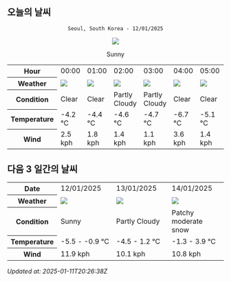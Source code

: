 ## 오늘의 날씨
<div align="center">

`Seoul, South Korea - 12/01/2025`

<img src="https://cdn.weatherapi.com/weather/64x64/day/113.png"/>

Sunny

</div>


<table>
    <tr>
        <th>Hour</th>
        <td>00:00</td><td>01:00</td><td>02:00</td><td>03:00</td><td>04:00</td><td>05:00</td><td>06:00</td><td>07:00</td><td>08:00</td><td>09:00</td><td>10:00</td><td>11:00</td><td>12:00</td><td>13:00</td><td>14:00</td><td>15:00</td><td>16:00</td><td>17:00</td><td>18:00</td><td>19:00</td><td>20:00</td><td>21:00</td><td>22:00</td><td>23:00</td>
    </tr>
    <tr>
        <th>Weather</th>
        <td><img src="https://cdn.weatherapi.com/weather/64x64/night/113.png"></img></td><td><img src="https://cdn.weatherapi.com/weather/64x64/night/113.png"></img></td><td><img src="https://cdn.weatherapi.com/weather/64x64/night/116.png"></img></td><td><img src="https://cdn.weatherapi.com/weather/64x64/night/116.png"></img></td><td><img src="https://cdn.weatherapi.com/weather/64x64/night/113.png"></img></td><td><img src="https://cdn.weatherapi.com/weather/64x64/night/113.png"></img></td><td><img src="https://cdn.weatherapi.com/weather/64x64/night/113.png"></img></td><td><img src="https://cdn.weatherapi.com/weather/64x64/night/113.png"></img></td><td><img src="https://cdn.weatherapi.com/weather/64x64/day/113.png"></img></td><td><img src="https://cdn.weatherapi.com/weather/64x64/day/116.png"></img></td><td><img src="https://cdn.weatherapi.com/weather/64x64/day/116.png"></img></td><td><img src="https://cdn.weatherapi.com/weather/64x64/day/113.png"></img></td><td><img src="https://cdn.weatherapi.com/weather/64x64/day/113.png"></img></td><td><img src="https://cdn.weatherapi.com/weather/64x64/day/113.png"></img></td><td><img src="https://cdn.weatherapi.com/weather/64x64/day/113.png"></img></td><td><img src="https://cdn.weatherapi.com/weather/64x64/day/113.png"></img></td><td><img src="https://cdn.weatherapi.com/weather/64x64/day/113.png"></img></td><td><img src="https://cdn.weatherapi.com/weather/64x64/day/113.png"></img></td><td><img src="https://cdn.weatherapi.com/weather/64x64/night/113.png"></img></td><td><img src="https://cdn.weatherapi.com/weather/64x64/night/113.png"></img></td><td><img src="https://cdn.weatherapi.com/weather/64x64/night/113.png"></img></td><td><img src="https://cdn.weatherapi.com/weather/64x64/night/113.png"></img></td><td><img src="https://cdn.weatherapi.com/weather/64x64/night/113.png"></img></td><td><img src="https://cdn.weatherapi.com/weather/64x64/night/113.png"></img></td>
    </tr>
    <tr>
        <th>Condition</th>
        <td width="200px">Clear </td><td width="200px">Clear </td><td width="200px">Partly Cloudy </td><td width="200px">Partly Cloudy </td><td width="200px">Clear</td><td width="200px">Clear </td><td width="200px">Clear </td><td width="200px">Clear </td><td width="200px">Sunny</td><td width="200px">Partly Cloudy </td><td width="200px">Partly Cloudy </td><td width="200px">Sunny</td><td width="200px">Sunny</td><td width="200px">Sunny</td><td width="200px">Sunny</td><td width="200px">Sunny</td><td width="200px">Sunny</td><td width="200px">Sunny</td><td width="200px">Clear </td><td width="200px">Clear </td><td width="200px">Clear </td><td width="200px">Clear </td><td width="200px">Clear </td><td width="200px">Clear </td>
    </tr>
    <tr>
        <th>Temperature</th>
        <td>-4.2 °C</td><td>-4.4 °C</td><td>-4.6 °C</td><td>-4.7 °C</td><td>-6.7 °C</td><td>-5.1 °C</td><td>-5.3 °C</td><td>-5.4 °C</td><td>-5.5 °C</td><td>-4.6 °C</td><td>-3.6 °C</td><td>-2.7 °C</td><td>-1.9 °C</td><td>-1.2 °C</td><td>-0.9 °C</td><td>-0.9 °C</td><td>-1.1 °C</td><td>-1.5 °C</td><td>-1.9 °C</td><td>-2 °C</td><td>-2.2 °C</td><td>-2.5 °C</td><td>-2.7 °C</td><td>-3 °C</td>
    </tr>
    <tr>
        <th>Wind</th>
        <td>2.5 kph</td><td>1.8 kph</td><td>1.4 kph</td><td>1.1 kph</td><td>3.6 kph</td><td>1.4 kph</td><td>2.2 kph</td><td>2.2 kph</td><td>2.2 kph</td><td>0.7 kph</td><td>1.1 kph</td><td>2.9 kph</td><td>5 kph</td><td>7.6 kph</td><td>10.4 kph</td><td>11.2 kph</td><td>11.9 kph</td><td>9.7 kph</td><td>6.1 kph</td><td>5.8 kph</td><td>5.4 kph</td><td>4 kph</td><td>3.2 kph</td><td>2.2 kph</td>
    </tr>
</table>


## 다음 3 일간의 날씨


<table>
    <tr>
        <th>Date</th>
        <td>12/01/2025</td><td>13/01/2025</td><td>14/01/2025</td>
    </tr>
    <tr>
        <th>Weather</th>
        <td><img src="https://cdn.weatherapi.com/weather/64x64/day/113.png"/></td><td><img src="https://cdn.weatherapi.com/weather/64x64/day/116.png"/></td><td><img src="https://cdn.weatherapi.com/weather/64x64/day/329.png"/></td>
    </tr>
    <tr>
        <th>Condition</th>
        <td width="200px">Sunny</td><td width="200px">Partly Cloudy </td><td width="200px">Patchy moderate snow</td>
    </tr>
    <tr>
        <th>Temperature</th>
        <td>-5.5 -  -0.9 °C</td><td>-4.5 -  1.2 °C</td><td>-1.3 -  3.9 °C</td>
    </tr>
    <tr>
        <th>Wind</th>
        <td>11.9 kph</td><td>10.1 kph</td><td>10.8 kph</td>
    </tr>
</table>


*Updated at: 2025-01-11T20:26:38Z*
